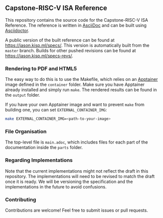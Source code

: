 ## Capstone-RISC-V ISA Reference

This repository contains the source code for the Capstone-RISC-V ISA Reference.
The reference is written in [AsciiDoc](https://asciidoc.org/) and can be built
using [Asciidoctor](https://asciidoctor.org/).

A public version of the built reference can be found at https://jason.kisp.ml/specs/.
This version is automatically built from the `master` branch.
Builds for other pushed revisions can be found at https://jason.kisp.ml/specs-revs/.

### Rendering to PDF and HTML5

The easy way to do this is to use the Makefile, which relies on an
[Apptainer](https://apptainer.org/) image defined in the `container` folder.
Make sure you have Apptainer already installed and simply run `make`.
The rendered results can be found in the `output` folder.

If you have your own Apptainer image and want to prevent `make` from
building one, you can set `EXTERNAL_CONTAINER_IMG`:

```bash
make EXTERNAL_CONTAINER_IMG=<path-to-your-image>
```

### File Organisation

The top-level file is `main.adoc`, which includes files for each part
of the documentation inside the `parts` folder.

### Regarding Implementations

Note that the current implementations might not reflect the draft in this
repository.
The implementations will need to be revised to match the draft once it is
ready.
We will be versioning the specification and the implementations in the future
to avoid confusions.

### Contributing

Contributions are welcome! Feel free to submit issues or pull requests.
